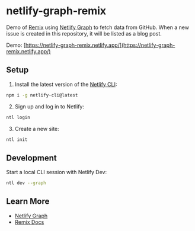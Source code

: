 # netlify-graph-remix

Demo of [Remix](https://remix.run/) using [Netlify Graph](https://github.com/netlify/labs/tree/main/features/graph/documentation) to fetch data from GitHub. When a new issue is created in this repository, it will be listed as a blog post.

Demo: [https://netlify-graph-remix.netlify.app/](https://netlify-graph-remix.netlify.app/)

## Setup

1. Install the latest version of the [Netlify CLI](https://www.netlify.com/products/dev/):

```sh
npm i -g netlify-cli@latest
```

2. Sign up and log in to Netlify:

```sh
ntl login
```

3. Create a new site:

```sh
ntl init
```

## Development

Start a local CLI session with Netlify Dev:

```sh
ntl dev --graph
```

## Learn More

- [Netlify Graph](https://github.com/netlify/labs/tree/main/features/graph/documentation)
- [Remix Docs](https://remix.run/docs)
